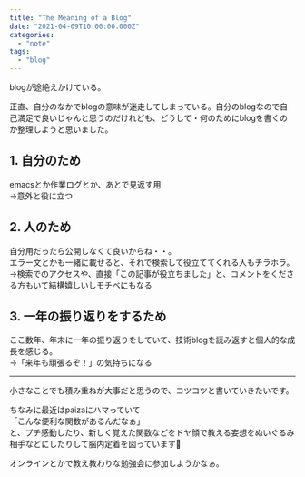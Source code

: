 ```yaml
---
title: "The Meaning of a Blog"
date: "2021-04-09T10:00:00.000Z"
categories: 
  - "note"
tags: 
  - "blog"
---
```



blogが途絶えかけている。

正直、自分のなかでblogの意味が迷走してしまっている。自分のblogなので自己満足で良いじゃんと思うのだけれども、どうして・何のためにblogを書くのか整理しようと思いました。
  
## 1. 自分のため
emacsとか作業ログとか、あとで見返す用  
→意外と役に立つ
  
## 2. 人のため
自分用だったら公開しなくて良いからね・・。  
エラー文とかも一緒に載せると、それで検索して役立ててくれる人もチラホラ。  
→検索でのアクセスや、直接「この記事が役立ちました」と、コメントをくださる方もいて結構嬉しいしモチベにもなる
  
## 3. 一年の振り返りをするため
ここ数年、年末に一年の振り返りをしていて、技術blogを読み返すと個人的な成長を感じる。   
→「来年も頑張るぞ！」の気持ちになる  
  
---
  
小さなことでも積み重ねが大事だと思うので、コツコツと書いていきたいです。  
  
ちなみに最近はpaizaにハマっていて  
「こんな便利な関数があるんだなぁ」  
と、プチ感動したり、新しく覚えた関数などをドヤ顔で教える妄想をぬいぐるみ相手などにしたりして脳内定着を図っています🧸  
  
オンラインとかで教え教わりな勉強会に参加しようかなぁ。
